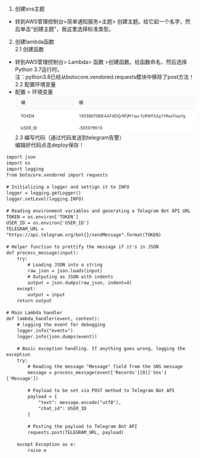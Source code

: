 1. 创建sns主题  
- 转到AWS管理控制台>简单通知服务>主题> 创建主题。给它起一个名字，然后单击“创建主题”，我这里选择标准类型。  
2. 创建lambda函数  
2.1 创建函数  
- 转到AWS管理控制台> Lambda> 函数 >创建函数。给函数命名，然后选择Python 3.7运行时。  
注：python3.8已经从botocore.vendored.requests模块中移除了post方法！  
2.2 配置环境变量  
- 配置 > 环境变量
![avatar](https://raw.githubusercontent.com/tanxw123123/aws/master/picture/01.jpg)
2.3 编写代码（通过代码发送到telegram告警）  
编辑好代码点击deploy保存！  
```
import json
import os
import logging
from botocore.vendored import requests

# Initializing a logger and settign it to INFO
logger = logging.getLogger()
logger.setLevel(logging.INFO)

# Reading environment variables and generating a Telegram Bot API URL
TOKEN = os.environ['TOKEN']
USER_ID = os.environ['USER_ID']
TELEGRAM_URL = "https://api.telegram.org/bot{}/sendMessage".format(TOKEN)

# Helper function to prettify the message if it's in JSON
def process_message(input):
    try:
        # Loading JSON into a string
        raw_json = json.loads(input)
        # Outputing as JSON with indents
        output = json.dumps(raw_json, indent=4)
    except:
        output = input
    return output

# Main Lambda handler
def lambda_handler(event, context):
    # logging the event for debugging
    logger.info("event=")
    logger.info(json.dumps(event))

    # Basic exception handling. If anything goes wrong, logging the exception    
    try:
        # Reading the message "Message" field from the SNS message
        message = process_message(event['Records'][0]['Sns']['Message'])

        # Payload to be set via POST method to Telegram Bot API
        payload = {
            "text": message.encode("utf8"),
            "chat_id": USER_ID
        }

        # Posting the payload to Telegram Bot API
        requests.post(TELEGRAM_URL, payload)

    except Exception as e:
        raise e

```

